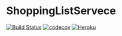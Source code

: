 # ShoppingListServece
[![Build Status](https://travis-ci.org/MrBarrymore/ShoppingListService.svg?branch=master)](https://travis-ci.org/MrBarrymore/ShoppingListService)
[![codecov](https://codecov.io/gh/MrBarrymore/shoppinglistservice/branch/master/graph/badge.svg)](https://codecov.io/gh/MrBarrymore/shoppinglistservice)
[![Heroku](http://heroku-badge.herokuapp.com/?app=shoppinglistservice)](https://shoppinglistservice.herokuapp.com)
